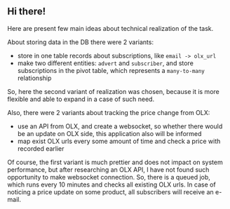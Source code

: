 ## Hi there!

Here are present few main ideas about technical realization of the task.

<p>
About storing data in the DB there were 2 variants:
</p>

- store in one table records about subscriptions, like ``email -> olx_url``
- make two different entities: ``advert`` and ``subscriber``, and store subscriptions in the pivot table, which represents a `many-to-many` relationship

So, here the second variant of realization was chosen, because it is more flexible and able to expand in a case of such need.

Also, there were 2 variants about tracking the price change from OLX:

- use an API from OLX, and create a websocket, so whether there would be an update on OLX side, this application also will be informed
- map exist OLX urls every some amount of time and check a price with recorded earlier

Of course, the first variant is much prettier and does not impact on system performance, but after researching an OLX API, I have not found such opportunity to make websocket connection. 
So, there is a queued job, which runs every 10 minutes and checks all existing OLX urls. In case of noticing a price update on some product, all subscribers will receive an e-mail.

